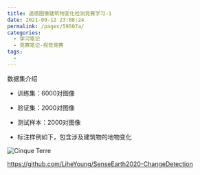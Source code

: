 ```yaml
---
title: 遥感图像建筑物变化检测竞赛学习-1
date: 2021-09-12 23:08:24
permalink: /pages/59507a/
categories:
  - 学习笔记
  - 竞赛笔记-视觉竞赛
tags:
  - 
---
```

数据集介绍

- 训练集：6000对图像

- 验证集：2000对图像

- 测试样本：2000对图像
- 标注样例如下，包含涉及建筑物的地物变化

![Cinque Terre](https://muyun-blog-pic.oss-cn-shanghai.aliyuncs.com/picgo/SECOND.png)

https://github.com/LiheYoung/SenseEarth2020-ChangeDetection